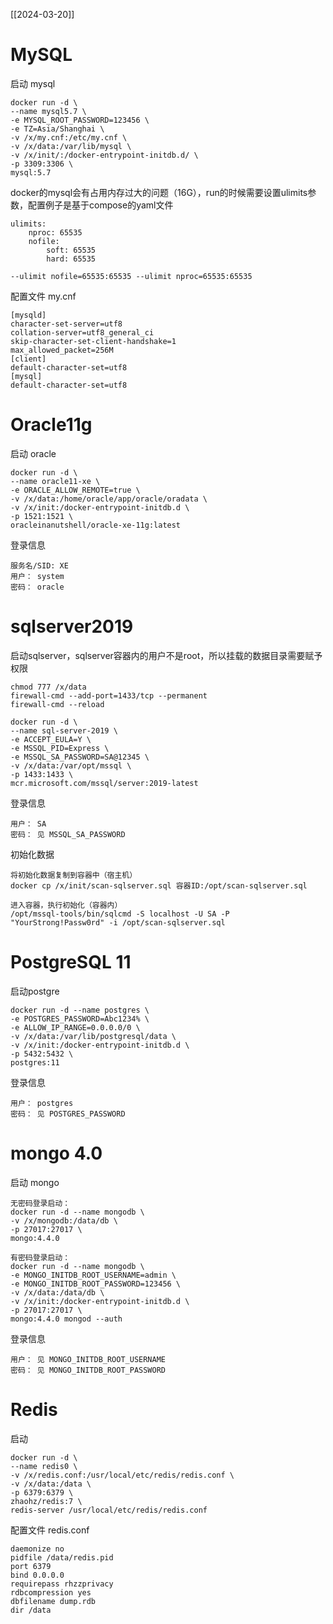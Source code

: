 
[[2024-03-20]]

# MySQL

启动 mysql
```
docker run -d \
--name mysql5.7 \
-e MYSQL_ROOT_PASSWORD=123456 \
-e TZ=Asia/Shanghai \
-v /x/my.cnf:/etc/my.cnf \
-v /x/data:/var/lib/mysql \
-v /x/init/:/docker-entrypoint-initdb.d/ \
-p 3309:3306 \
mysql:5.7
```
docker的mysql会有占用内存过大的问题（16G），run的时候需要设置ulimits参数，配置例子是基于compose的yaml文件
```
ulimits:
    nproc: 65535
    nofile:
        soft: 65535
        hard: 65535

--ulimit nofile=65535:65535 --ulimit nproc=65535:65535
```

配置文件 my.cnf
```
[mysqld]
character-set-server=utf8
collation-server=utf8_general_ci
skip-character-set-client-handshake=1
max_allowed_packet=256M
[client]
default-character-set=utf8
[mysql]
default-character-set=utf8
```

# Oracle11g

启动 oracle
```
docker run -d \
--name oracle11-xe \
-e ORACLE_ALLOW_REMOTE=true \
-v /x/data:/home/oracle/app/oracle/oradata \
-v /x/init:/docker-entrypoint-initdb.d \
-p 1521:1521 \
oracleinanutshell/oracle-xe-11g:latest
```

登录信息
```
服务名/SID: XE
用户： system
密码： oracle
```

# sqlserver2019

启动sqlserver，sqlserver容器内的用户不是root，所以挂载的数据目录需要赋予权限
```
chmod 777 /x/data
firewall-cmd --add-port=1433/tcp --permanent
firewall-cmd --reload

docker run -d \
--name sql-server-2019 \
-e ACCEPT_EULA=Y \
-e MSSQL_PID=Express \
-e MSSQL_SA_PASSWORD=SA@12345 \
-v /x/data:/var/opt/mssql \
-p 1433:1433 \
mcr.microsoft.com/mssql/server:2019-latest
```

登录信息
```
用户： SA
密码： 见 MSSQL_SA_PASSWORD
```

初始化数据
```
将初始化数据复制到容器中（宿主机）
docker cp /x/init/scan-sqlserver.sql 容器ID:/opt/scan-sqlserver.sql

进入容器，执行初始化（容器内）
/opt/mssql-tools/bin/sqlcmd -S localhost -U SA -P "YourStrong!Passw0rd" -i /opt/scan-sqlserver.sql
```


# PostgreSQL 11

启动postgre
```
docker run -d --name postgres \
-e POSTGRES_PASSWORD=Abc1234% \
-e ALLOW_IP_RANGE=0.0.0.0/0 \
-v /x/data:/var/lib/postgresql/data \
-v /x/init:/docker-entrypoint-initdb.d \
-p 5432:5432 \
postgres:11
```

登录信息
```
用户： postgres
密码： 见 POSTGRES_PASSWORD
```

# mongo 4.0

启动 mongo
```
无密码登录启动：
docker run -d --name mongodb \
-v /x/mongodb:/data/db \
-p 27017:27017 \
mongo:4.4.0

有密码登录启动：
docker run -d --name mongodb \
-e MONGO_INITDB_ROOT_USERNAME=admin \
-e MONGO_INITDB_ROOT_PASSWORD=123456 \
-v /x/data:/data/db \
-v /x/init:/docker-entrypoint-initdb.d \
-p 27017:27017 \
mongo:4.4.0 mongod --auth
```

登录信息
```
用户： 见 MONGO_INITDB_ROOT_USERNAME
密码： 见 MONGO_INITDB_ROOT_PASSWORD
```

# Redis

启动
```
docker run -d \
--name redis0 \
-v /x/redis.conf:/usr/local/etc/redis/redis.conf \
-v /x/data:/data \
-p 6379:6379 \
zhaohz/redis:7 \
redis-server /usr/local/etc/redis/redis.conf
```

配置文件 redis.conf
```
daemonize no
pidfile /data/redis.pid
port 6379
bind 0.0.0.0
requirepass rhzzprivacy
rdbcompression yes
dbfilename dump.rdb
dir /data
```